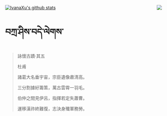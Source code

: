 [![IvanaXu's github stats](https://github-readme-stats.vercel.app/api?username=IvanaXu&show_icons=true&theme=vue-dark)](https://github.com/anuraghazra/github-readme-stats)
<img align="right" src="https://github-readme-stats.vercel.app/api/top-langs/?username=IvanaXu&langs_count=3&theme=graywhite" />
# བཀྲ་ཤིས་བདེ་ལེགས་
> 詠懷古蹟·其五
> 
> 杜甫
> 
> 諸葛大名垂宇宙，宗臣遺像肅清高。
> 
> 三分割據紆籌策，萬古雲霄一羽毛。
> 
> 伯仲之間見伊呂，指揮若定失蕭曹。
> 
> 運移漢祚終難復，志決身殲軍務勞。
>